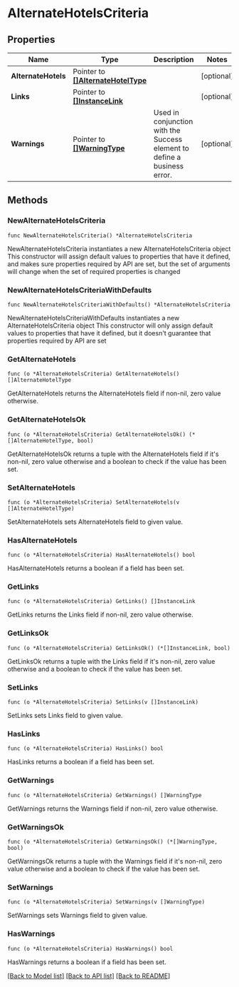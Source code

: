 # AlternateHotelsCriteria

## Properties

Name | Type | Description | Notes
------------ | ------------- | ------------- | -------------
**AlternateHotels** | Pointer to [**[]AlternateHotelType**](AlternateHotelType.md) |  | [optional] 
**Links** | Pointer to [**[]InstanceLink**](InstanceLink.md) |  | [optional] 
**Warnings** | Pointer to [**[]WarningType**](WarningType.md) | Used in conjunction with the Success element to define a business error. | [optional] 

## Methods

### NewAlternateHotelsCriteria

`func NewAlternateHotelsCriteria() *AlternateHotelsCriteria`

NewAlternateHotelsCriteria instantiates a new AlternateHotelsCriteria object
This constructor will assign default values to properties that have it defined,
and makes sure properties required by API are set, but the set of arguments
will change when the set of required properties is changed

### NewAlternateHotelsCriteriaWithDefaults

`func NewAlternateHotelsCriteriaWithDefaults() *AlternateHotelsCriteria`

NewAlternateHotelsCriteriaWithDefaults instantiates a new AlternateHotelsCriteria object
This constructor will only assign default values to properties that have it defined,
but it doesn't guarantee that properties required by API are set

### GetAlternateHotels

`func (o *AlternateHotelsCriteria) GetAlternateHotels() []AlternateHotelType`

GetAlternateHotels returns the AlternateHotels field if non-nil, zero value otherwise.

### GetAlternateHotelsOk

`func (o *AlternateHotelsCriteria) GetAlternateHotelsOk() (*[]AlternateHotelType, bool)`

GetAlternateHotelsOk returns a tuple with the AlternateHotels field if it's non-nil, zero value otherwise
and a boolean to check if the value has been set.

### SetAlternateHotels

`func (o *AlternateHotelsCriteria) SetAlternateHotels(v []AlternateHotelType)`

SetAlternateHotels sets AlternateHotels field to given value.

### HasAlternateHotels

`func (o *AlternateHotelsCriteria) HasAlternateHotels() bool`

HasAlternateHotels returns a boolean if a field has been set.

### GetLinks

`func (o *AlternateHotelsCriteria) GetLinks() []InstanceLink`

GetLinks returns the Links field if non-nil, zero value otherwise.

### GetLinksOk

`func (o *AlternateHotelsCriteria) GetLinksOk() (*[]InstanceLink, bool)`

GetLinksOk returns a tuple with the Links field if it's non-nil, zero value otherwise
and a boolean to check if the value has been set.

### SetLinks

`func (o *AlternateHotelsCriteria) SetLinks(v []InstanceLink)`

SetLinks sets Links field to given value.

### HasLinks

`func (o *AlternateHotelsCriteria) HasLinks() bool`

HasLinks returns a boolean if a field has been set.

### GetWarnings

`func (o *AlternateHotelsCriteria) GetWarnings() []WarningType`

GetWarnings returns the Warnings field if non-nil, zero value otherwise.

### GetWarningsOk

`func (o *AlternateHotelsCriteria) GetWarningsOk() (*[]WarningType, bool)`

GetWarningsOk returns a tuple with the Warnings field if it's non-nil, zero value otherwise
and a boolean to check if the value has been set.

### SetWarnings

`func (o *AlternateHotelsCriteria) SetWarnings(v []WarningType)`

SetWarnings sets Warnings field to given value.

### HasWarnings

`func (o *AlternateHotelsCriteria) HasWarnings() bool`

HasWarnings returns a boolean if a field has been set.


[[Back to Model list]](../README.md#documentation-for-models) [[Back to API list]](../README.md#documentation-for-api-endpoints) [[Back to README]](../README.md)


